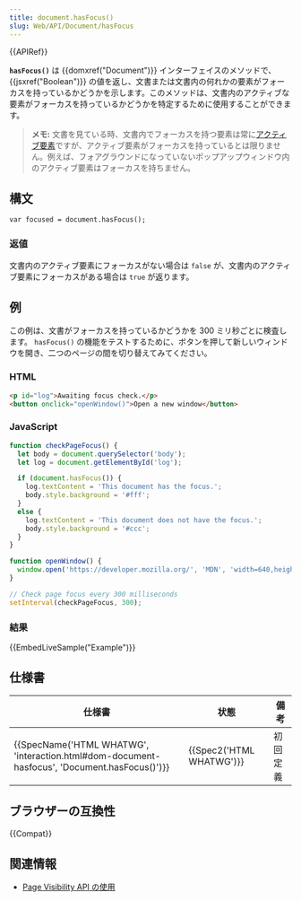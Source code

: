 ```yaml
---
title: document.hasFocus()
slug: Web/API/Document/hasFocus
---
```


{{APIRef}}

**`hasFocus()`** は {{domxref("Document")}} インターフェイスのメソッドで、 {{jsxref("Boolean")}} の値を返し、文書または文書内の何れかの要素がフォーカスを持っているかどうかを示します。このメソッドは、文書内のアクティブな要素がフォーカスを持っているかどうかを特定するために使用することができます。

> **メモ:** 文書を見ている時、文書内でフォーカスを持つ要素は常に[アクティブ要素](/ja/docs/Web/API/DocumentOrShadowRoot/activeElement)ですが、アクティブ要素がフォーカスを持っているとは限りません。例えば、フォアグラウンドになっていないポップアップウィンドウ内のアクティブ要素はフォーカスを持ちません。

## 構文

```
var focused = document.hasFocus();
```

### 返値

文書内のアクティブ要素にフォーカスがない場合は `false` が、文書内のアクティブ要素にフォーカスがある場合は `true` が返ります。

## 例

この例は、文書がフォーカスを持っているかどうかを 300 ミリ秒ごとに検査します。 `hasFocus()` の機能をテストするために、ボタンを押して新しいウィンドウを開き、二つのページの間を切り替えてみてください。

### HTML

```html
<p id="log">Awaiting focus check.</p>
<button onclick="openWindow()">Open a new window</button>
```

### JavaScript

```js
function checkPageFocus() {
  let body = document.querySelector('body');
  let log = document.getElementById('log');

  if (document.hasFocus()) {
    log.textContent = 'This document has the focus.';
    body.style.background = '#fff';
  }
  else {
    log.textContent = 'This document does not have the focus.';
    body.style.background = '#ccc';
  }
}

function openWindow() {
  window.open('https://developer.mozilla.org/', 'MDN', 'width=640,height=320,left=150,top=150');
}

// Check page focus every 300 milliseconds
setInterval(checkPageFocus, 300);
```

### 結果

{{EmbedLiveSample("Example")}}

## 仕様書

| 仕様書                                                                                                                       | 状態                             | 備考     |
| ---------------------------------------------------------------------------------------------------------------------------- | -------------------------------- | -------- |
| {{SpecName('HTML WHATWG', 'interaction.html#dom-document-hasfocus', 'Document.hasFocus()')}} | {{Spec2('HTML WHATWG')}} | 初回定義 |

## ブラウザーの互換性

{{Compat}}

## 関連情報

- [Page Visibility API の使用](/ja/docs/Web/Guide/User_experience/Using_the_Page_Visibility_API)
